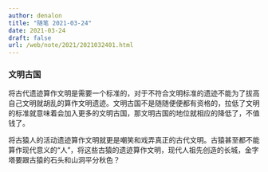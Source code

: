 ```yaml
---
author: denalon
title: "随笔 2021-03-24"
date: 2021-03-24
draft: false
url: /web/note/2021/2021032401.html
---
```


### 文明古国

将古代遗迹算作文明是需要一个标准的，对于不符合文明标准的遗迹不能为了拔高自己文明就胡乱的算作文明遗迹。文明古国不是随随便便都有资格的，拉低了文明的标准就意味着会加入更多的文明古国，那文明古国的地位就相应的降低了，不值钱了。

将古猿人的活动遗迹算作文明就更是嘲笑和戏弄真正的古代文明。古猿甚至都不能算作现代意义的“人”，将这些古猿的遗迹算作文明，现代人祖先创造的长城，金字塔要跟古猿的石头和山洞平分秋色？


